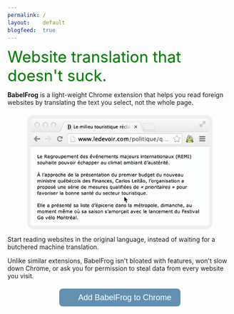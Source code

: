 ```yaml
---
permalink: /
layout:    default
blogfeed:  true
---
```


<style>
.babelfrog-demo {
  max-width: 400px;
  margin: 20px auto 10px;
  height: 240px;
  overflow: hidden;
  border: 8px solid #f0f0f0;
	border-radius: 15px;
}

.button-wrapper {
  width: 100%;
  margin: 30px 0;
  text-align: center;
}

.button, .button:hover {
  /*background-image: url('./img/icon19.png');*/
  background-image: url('http://upload.wikimedia.org/wikipedia/commons/8/87/Google_Chrome_icon_%282011%29.png');
  background-size: 19px;
  background-repeat: no-repeat;
  background-color: #6491b2;
  background-position: 10px center;
  padding: 10px 20px 10px 42px;
  border-radius: 8px;
  color: white;
  font-size: 18px;
  font-family: 'Lucida Grande', Helvetica, Arial, Sans-Serif;
  text-decoration: none;
}

.babelfrog-intro {
    text-shadow: 1px 1px 1px rgba(0, 0, 0, 0.20);
    color: green;
    font-size: 35px;
    margin-bottom: 8px;
}

</style>


<script src="//ajax.googleapis.com/ajax/libs/jquery/1.11.1/jquery.min.js"></script>

<script type="text/javascript">
$(document).ready(function() {
  $('.cr-btn').click(function (e) {
    if(!$(this).hasClass('disabled')) {
      e.preventDefault();
      if(navigator.userAgent.toLowerCase().indexOf('chrome') > -1) {
        chrome.webstore.install("https://chrome.google.com/webstore/detail/jnhmkblbgggfgeebimebebnkhgnagnpj", function() {
          // success callback
          $(".cr-btn").addClass("disabled").text('BabelFrog is already installed');
          window.location.href = "/help"
        });
      }
      else {
        alert("Sorry, your browser does not support installing the Chrome extension.");
      }
    }
  });
});
</script>

<div class="babelfrog-intro">
Website translation that doesn't suck.
</div>

**BabelFrog** is a light-weight Chrome extension that helps you read foreign websites by translating the text you select, not the whole page.

<div class="babelfrog-demo"><img src="/img/babelfrog-demo-4.gif"/></div>

Start reading websites in the original language, instead of waiting for a butchered machine translation.

Unlike similar extensions, BabelFrog isn't bloated with features, won't slow down Chrome, or ask you for permission to steal data from every website you visit.

<div class="button-wrapper">
<a class="button cr-btn" href="https://chrome.google.com/webstore/detail/babelfrog/jnhmkblbgggfgeebimebebnkhgnagnpj">
Add BabelFrog to Chrome
</a>
</div>
